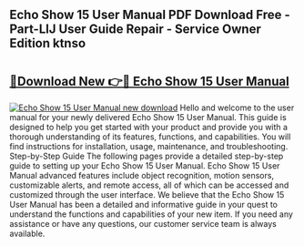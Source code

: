 ## Echo Show 15 User Manual PDF Download Free - Part-LlJ User Guide Repair - Service Owner Edition ktnso

# <h2><a href="http://bc16641.oget.top/?id=Echo+Show+15+User+Manual">🔗Download New 👉🔴 Echo Show 15 User Manual</a></h2>

[![Echo Show 15 User Manual new download](https://i.imgur.com/5g1atiW.png)](http://bc16641.oget.top/?id=Echo+Show+15+User+Manual)
Hello and welcome to the user manual for your newly delivered Echo Show 15 User Manual. This guide is designed to help you get started with your product and provide you with a thorough understanding of its features, functions, and capabilities. You will find instructions for installation, usage, maintenance, and troubleshooting. Step-by-Step Guide The following pages provide a detailed step-by-step guide to setting up your Echo Show 15 User Manual. Echo Show 15 User Manual advanced features include object recognition, motion sensors, customizable alerts, and remote access, all of which can be accessed and customized through the user interface. We believe that the Echo Show 15 User Manual has been a detailed and informative guide in your quest to understand the functions and capabilities of your new item. If you need any assistance or have any questions, our customer service team is always available.
